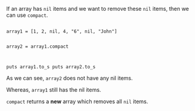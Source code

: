 If an array has `nil` items
and
we want to remove these `nil` items,
then we can use `compact`.

<codeblock language="ruby" type="lesson">
<code>
array1 = [1, 2, nil, 4, "6", nil, "John"]

array2 = array1.compact

puts array1.to_s
puts array2.to_s
</code>
</codeblock>

As we can see, `array2`
does not have any nil items.

Whereas, `array1` still has the nil items.

`compact` returns a **new**
array which removes all `nil`
items.